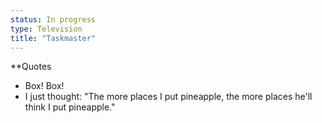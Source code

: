 ```yaml
---
status: In progress
type: Television
title: "Taskmaster"
---
```


\*\*Quotes

- Box! Box!
- I just thought: "The more places I put pineapple, the more places he'll think I put pineapple."
